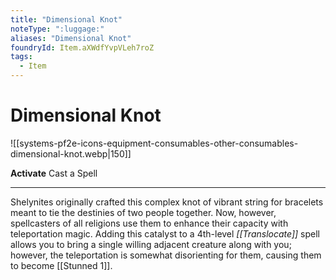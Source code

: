```yaml
---
title: "Dimensional Knot"
noteType: ":luggage:"
aliases: "Dimensional Knot"
foundryId: Item.aXWdfYvpVLeh7roZ
tags:
  - Item
---
```


# Dimensional Knot
![[systems-pf2e-icons-equipment-consumables-other-consumables-dimensional-knot.webp|150]]

**Activate** Cast a Spell

* * *

Shelynites originally crafted this complex knot of vibrant string for bracelets meant to tie the destinies of two people together. Now, however, spellcasters of all religions use them to enhance their capacity with teleportation magic. Adding this catalyst to a 4th-level _[[Translocate]]_ spell allows you to bring a single willing adjacent creature along with you; however, the teleportation is somewhat disorienting for them, causing them to become [[Stunned 1]].
